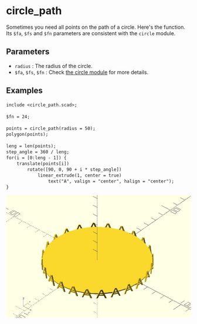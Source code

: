 # circle_path

Sometimes you need all points on the path of a circle. Here's the function. Its `$fa`, `$fs` and `$fn` parameters are consistent with the `circle` module.

## Parameters

- `radius` : The radius of the circle.
- `$fa`, `$fs`, `$fn` : Check [the circle module](https://en.wikibooks.org/wiki/OpenSCAD_User_Manual/Using_the_2D_Subsystem#circle) for more details.

## Examples

    include <circle_path.scad>;

	$fn = 24;
	
	points = circle_path(radius = 50);
	polygon(points);
	
	leng = len(points);
	step_angle = 360 / leng;
	for(i = [0:leng - 1]) {
	    translate(points[i]) 
	        rotate([90, 0, 90 + i * step_angle]) 
	            linear_extrude(1, center = true) 
	                text("A", valign = "center", halign = "center");
	}

![circle_path](images/lib-circle_path-1.JPG)

